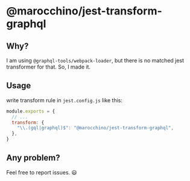 # @marocchino/jest-transform-graphql

## Why?

I am using `@graphql-tools/webpack-loader`, but there is no matched jest
transformer for that. So, I made it.

## Usage

write transform rule in `jest.config.js` like this:

```js
module.exports = {
  // ...
  transform: {
    "\\.(gql|graphql)$": "@marocchino/jest-transform-graphql",
  },
}
```

## Any problem?

Feel free to report issues. 😃
